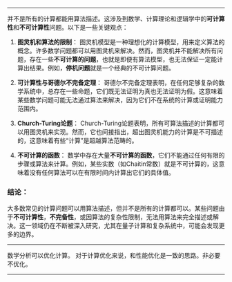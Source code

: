 
---

并不是所有的计算都能用算法描述。这涉及到数学、计算理论和逻辑学中的**可计算性**和**不可计算性**问题。以下是一些关键观点：

1. **图灵机和算法的限制**：
   图灵机模型是一种理想化的计算模型，用来定义算法的概念。许多数学问题都可以用图灵机来解决。然而，图灵机并不能解决所有问题，存在一些**不可计算的问题**，也就是即便有算法模型，也无法保证一定能计算出结果。例如，**停机问题**就是一个经典的不可计算问题。

2. **可计算性与哥德尔不完备定理**：
   哥德尔不完备定理表明，在任何足够复杂的数学系统中，总存在一些命题，它们既无法证明为真也无法证明为假。这意味着某些数学问题可能无法通过算法来解决，因为它们不在系统的计算或证明能力范围内。

3. **Church-Turing论题**：
   Church-Turing论题表明，所有可算法描述的计算都可以用图灵机来实现。然而，它也间接指出，超出图灵机能力的计算是不可描述的，这意味着有些“计算”是超越算法范畴的。

4. **不可计算的函数**：
   数学中存在大量**不可计算的函数**，它们不能通过任何有限的步骤或算法来计算。例如，某些实数（如Chaitin常数）就是不可计算的，这意味着没有任何算法可以在有限时间内计算出它们的具体值。

### 结论：
大多数常见的计算问题可以用算法描述，但并不是所有的计算都可以。某些问题由于**不可计算性**，**不完备性**，或因算法的复杂性限制，无法用算法来完全描述或解决。这一领域仍在不断被深入研究，尤其在量子计算和复杂系统中，可能会发现更多的边界。

---

数学分析可以优化计算。
	对于计算优化来说，和性能优化是一致的思路。非必要不优化。

---






